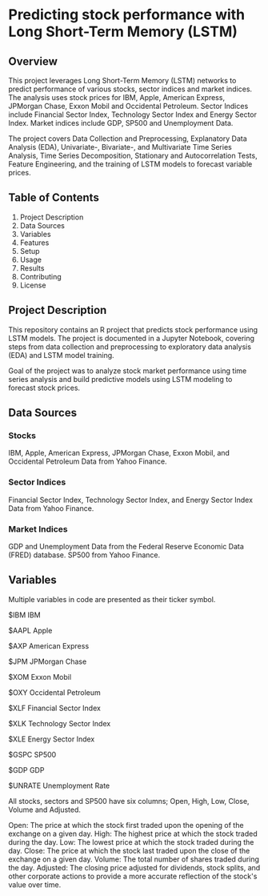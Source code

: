 # Predicting stock performance with Long Short-Term Memory (LSTM)

## Overview

This project leverages Long Short-Term Memory (LSTM) networks to predict performance of various stocks, sector indices and market indices. The analysis uses stock prices for IBM, Apple, American Express, JPMorgan Chase, Exxon Mobil and Occidental Petroleum. Sector Indices include Financial Sector Index, Technology Sector Index and Energy Sector Index. Market indices include GDP, SP500 and Unemployment Data. 

The project covers Data Collection and Preprocessing, Explanatory Data Analysis (EDA), Univariate-, Bivariate-, and Multivariate Time Series Analysis, Time Series Decomposition, Stationary and Autocorrelation Tests, Feature Engineering, and the training of LSTM models to forecast variable prices.

## Table of Contents

1. Project Description
2. Data Sources
3. Variables
4. Features
5. Setup
6. Usage
7. Results
8. Contributing
9. License

## Project Description

This repository contains an R project that predicts stock performance using LSTM models. The project is documented in a Jupyter Notebook, covering steps from data collection and preprocessing to exploratory data analysis (EDA) and LSTM model training.

Goal of the project was to analyze stock market performance using time series analysis and build predictive models using LSTM modeling to forecast stock prices.

## Data Sources

### Stocks
IBM, Apple, American Express, JPMorgan Chase, Exxon Mobil, and Occidental Petroleum Data from Yahoo Finance.

### Sector Indices
Financial Sector Index, Technology Sector Index, and Energy Sector Index Data  from Yahoo Finance.

### Market Indices
GDP and Unemployment Data from the Federal Reserve Economic Data (FRED) database. SP500 from Yahoo Finance.

## Variables

Multiple variables in code are presented as their ticker symbol.

$IBM IBM                                     

$AAPL Apple                                    

$AXP American Express                         

$JPM JPMorgan Chase                           

$XOM Exxon Mobil                              

$OXY Occidental Petroleum   


$XLF Financial Sector Index

$XLK Technology Sector Index

$XLE Energy Sector Index


$GSPC SP500

$GDP GDP

$UNRATE Unemployment Rate


All stocks, sectors and SP500 have six columns; Open, High, Low, Close, Volume and Adjusted.

Open: The price at which the stock first traded upon the opening of the exchange on a given day.
High: The highest price at which the stock traded during the day.
Low: The lowest price at which the stock traded during the day.
Close: The price at which the stock last traded upon the close of the exchange on a given day.
Volume: The total number of shares traded during the day.
Adjusted: The closing price adjusted for dividends, stock splits, and other corporate actions to provide a more accurate reflection of the stock's value over time.











